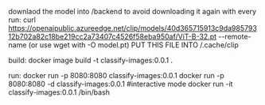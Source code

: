downlaod the model into /backend to avoid downloading it again with every run:
curl https://openaipublic.azureedge.net/clip/models/40d365715913c9da98579312b702a82c18be219cc2a73407c4526f58eba950af/ViT-B-32.pt --remote-name
(or use wget with -O model.pt)
PUT THIS FILE INTO /.cache/clip


build:
docker image build -t classify-images:0.0.1 .

run:
docker run -p 8080:8080 classify-images:0.0.1
docker run -p 8080:8080 -d classify-images:0.0.1
#interactive mode
docker run -it classify-images:0.0.1 /bin/bash          


